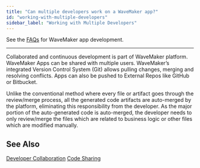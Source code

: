 ```yaml
---
title: "Can multiple developers work on a WaveMaker app?"
id: "working-with-multiple-developers"
sidebar_label: "Working with Multiple Developers"
---
```

See the [FAQs](index.md) for WaveMaker app development.      

---
Collaborated and continuous development is part of WaveMaker platform. WaveMaker Apps can be shared with multiple users. WaveMaker’s integrated Version Control System (Git) allows pulling changes, merging and resolving conflicts. Apps can also be pushed to External Repos like GitHub or Bitbucket.

Unlike the conventional method where every file or artifact goes through the review/merge process, all the generated code artifacts are auto-merged by the platform, eliminating this responsibility from the developer. As the major portion of the auto-generated code is auto-merged, the developer needs to only review/merge the files which are related to business logic or other files which are modified manually.

## See Also

[Developer Collaboration](/learn/app-development/dev-integration/developer-collaboration/#project-sharing)
[Code Sharing](/learn/app-development/dev-integration/developer-collaboration/#vcs)
